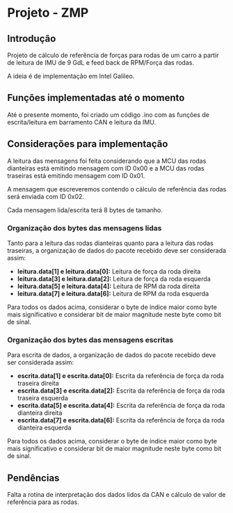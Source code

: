 # Projeto - ZMP

## Introdução

Projeto de cálculo de referência de forças para rodas de um carro a partir de leitura de IMU de 9 GdL e feed back de RPM/Força das rodas.

A ideia é de implementação em Intel Galileo.

## Funções implementadas até o momento

Até o presente momento, foi criado um código .ino com as funções de escrita/leitura em barramento CAN e leitura da IMU. 

## Considerações para implementação

A leitura das mensagens foi feita considerando que a MCU das rodas dianteiras está emitindo mensagem com ID 0x00 e a MCU das rodas traseiras está emitindo mensagem com ID 0x01.

A mensagem que escreveremos contendo o cálculo de referência das rodas será enviada com ID 0x02.

Cada mensagem lida/escrita terá 8 bytes de tamanho.

### Organização dos bytes das mensagens lidas

Tanto para a leitura das rodas dianteiras quanto para a leitura das rodas traseiras, a organização de dados do pacote recebido deve ser considerada assim:

* **leitura.data[1] e leitura.data[0]:** Leitura de força da roda direita
* **leitura.data[3] e leitura.data[2]:** Leitura de força da roda esquerda
* **leitura.data[5] e leitura.data[4]:** Leitura de RPM da roda direita
* **leitura.data[7] e leitura.data[6]:** Leitura de RPM da roda esquerda

Para todos os dados acima, considerar o byte de índice maior como byte mais significativo e considerar bit de maior magnitude neste byte como bit de sinal.

### Organização dos bytes das mensagens escritas

Para escrita de dados, a organização de dados do pacote recebido deve ser considerada assim:

* **escrita.data[1] e escrita.data[0]:** Escrita da referência de força da roda traseira direita
* **escrita.data[3] e escrita.data[2]:** Escrita da referência de força da roda traseira esquerda
* **escrita.data[5] e escrita.data[4]:** Escrita da referência de força da roda dianteira direita
* **escrita.data[7] e escrita.data[6]:** Escrita da referência de força da roda dianteira esquerda

Para todos os dados acima, considerar o byte de índice maior como byte mais significativo e considerar bit de maior magnitude neste byte como bit de sinal.

## Pendências

Falta a rotina de interpretação dos dados lidos da CAN e cálculo de valor de referência para as rodas.
